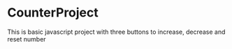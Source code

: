 # CounterProject
This is basic javascript project with three buttons to increase, decrease and reset number
